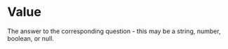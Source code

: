 # Value

The answer to the corresponding question - this may be a string, number, boolean, or null.


